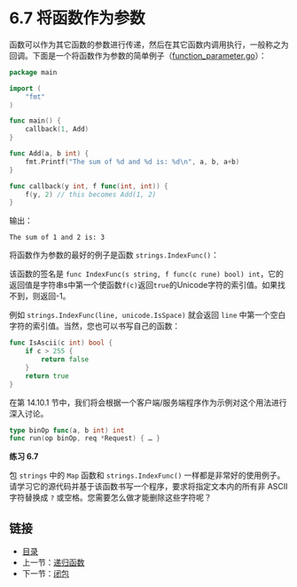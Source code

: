 # 6.7 将函数作为参数

函数可以作为其它函数的参数进行传递，然后在其它函数内调用执行，一般称之为回调。下面是一个将函数作为参数的简单例子（[function_parameter.go](examples/chapter_6/function_parameter.go)）：

```go
package main

import (
	"fmt"
)

func main() {
	callback(1, Add)
}

func Add(a, b int) {
	fmt.Printf("The sum of %d and %d is: %d\n", a, b, a+b)
}

func callback(y int, f func(int, int)) {
	f(y, 2) // this becomes Add(1, 2)
}
```

输出：

	The sum of 1 and 2 is: 3

将函数作为参数的最好的例子是函数 `strings.IndexFunc()`：

该函数的签名是 `func IndexFunc(s string, f func(c rune) bool) int`，它的返回值是字符串s中第一个使函数`f(c)`返回`true`的Unicode字符的索引值。如果找不到，则返回-1。

例如 `strings.IndexFunc(line, unicode.IsSpace)` 就会返回 `line` 中第一个空白字符的索引值。当然，您也可以书写自己的函数：

```go
func IsAscii(c int) bool {
	if c > 255 {
		return false
	}
	return true
}
```

在第 14.10.1 节中，我们将会根据一个客户端/服务端程序作为示例对这个用法进行深入讨论。

```go
type binOp func(a, b int) int
func run(op binOp, req *Request) { … }
```

**练习 6.7**

包 `strings` 中的 `Map` 函数和 `strings.IndexFunc()` 一样都是非常好的使用例子。请学习它的源代码并基于该函数书写一个程序，要求将指定文本内的所有非 ASCII 字符替换成 `?` 或空格。您需要怎么做才能删除这些字符呢？

## 链接

- [目录](directory.md)
- 上一节：[递归函数](06.6.md)
- 下一节：[闭包](06.8.md)
